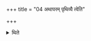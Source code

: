 +++
title = "04 अथापरम् पृथिव्यै त्वेति"

+++

<details><summary>थिते</summary>

4. Now another (way of performance of the same): with pr̥thivyai tvā (he anoints) the top (part of the Prastara) in the Dhruvā; with antarikṣāya tvā (he anoints) the middle (part of the Prastara) in the Upabhr̥t; with dive tvā... (he anoints) the root (part of the Prastara) in the Upabhr̥t.
</details>
